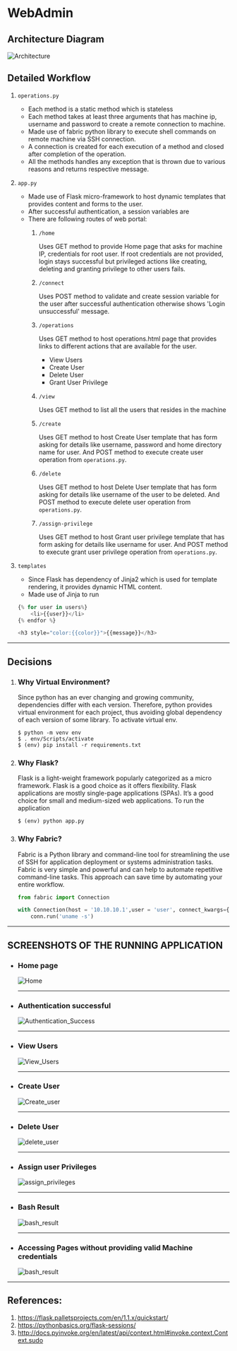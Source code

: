 # WebAdmin

## Architecture Diagram

![Architecture](images/architecture.jpg)

## Detailed Workflow
1. `operations.py`
    - Each method is a static method which is stateless
    - Each method takes at least three arguments that has machine ip, username and password to create a remote connection to machine.
    - Made use of fabric python library to execute shell commands on remote machine via SSH connection.
    - A connection is created for each execution of a method and closed after completion of the operation.
    - All the methods handles any exception that is thrown due to various reasons and returns respective message.

2. `app.py`
    - Made use of Flask micro-framework to host dynamic templates that provides content and forms to the user.
    - After successful authentication, a session variables are 
    - There are following routes of web portal:
        1. `/home`

            Uses GET method to provide Home page that asks for machine IP, credentials for root user.
            If root credentials are not provided, login stays successful but privileged actions like creating, deleting and granting privilege to other users fails.
        
        2. `/connect`

            Uses POST method to validate and create session variable for the user after successful authentication otherwise shows 'Login unsuccessful' message.

        3. `/operations`

            Uses GET method to host operations.html page that provides links to different actions that are available for the user.
            - View Users
            - Create User
            - Delete User
            - Grant User Privilege
        
        4. `/view`

            Uses GET method to list all the users that resides in the machine
            
        5. `/create`

            Uses GET method to host Create User template that has form asking for details like username, password and home directory name for user.
            And POST method to execute create user operation from `operations.py`.
            
        6. `/delete`

            Uses GET method to host Delete User template that has form asking for details like username of the user to be deleted.
            And POST method to execute delete user operation from `operations.py`.

        7. `/assign-privilege`

            Uses GET method to host Grant user privilege template that has form asking for details like username for user.
            And POST method to execute grant user privilege operation from `operations.py`.
    
3. `templates`
    - Since Flask has dependency of Jinja2 which is used for template rendering, it provides dynamic HTML content.
    - Made use of Jinja to run 
    ```python
    {% for user in users%}
        <li>{{user}}</li>
    {% endfor %}

    <h3 style="color:{{color}}">{{message}}</h3>
    ```


---
## Decisions
1. ### Why Virtual Environment?
    Since python has an ever changing and growing community, dependencies differ with each version. Therefore, python provides virtual environment for each project, thus avoiding global dependency of each version of some library.
    To activate virtual env.
    ```
    $ python -m venv env
    $ . env/Scripts/activate
    $ (env) pip install -r requirements.txt
    ```

2. ### Why Flask?
    Flask is a light-weight framework popularly categorized as a micro framework. Flask is a good choice as it offers flexibility. Flask applications are mostly single-page applications (SPAs). It’s a good choice for small and medium-sized web applications.
    To run the application
    ```
    $ (env) python app.py
    ```

3. ### Why Fabric?
    Fabric is a Python library and command-line tool for streamlining the use of SSH for application deployment or systems administration tasks. Fabric is very simple and powerful and can help to automate repetitive command-line tasks. This approach can save time by automating your entire workflow.
    ```python
    from fabric import Connection
    
    with Connection(host = '10.10.10.1',user = 'user', connect_kwargs={"password": 'passwd'}) as conn:
        conn.run('uname -s')
    ```


---
## SCREENSHOTS OF THE RUNNING APPLICATION

- ### Home page
    ![Home](images/home.png)

    ---
<!-- Authentication to the server fails
![Authentication_Failure](images/authFail.png) -->

- ### Authentication successful
    ![Authentication_Success](images/authSuccess.png)

    ---
- ### View Users
    ![View_Users](images/viewUsers.png)

    ---
- ### Create User
    ![Create_user](images/createUser.png)

    ---
<!-- User Created
![Create_user_success](images/createSuccess.png)

Create User fails as user already exists
![create_user_fails](images/userExists.png) -->

<!-- Create user with custom directory
![create_user_dir](images/createUser_dir.png) -->

<!-- View created user
![view_test_user](images/viewtestUser.png) -->

- ### Delete User
    ![delete_user](images/deleteUser.png)

    ---
<!-- Delete User Successful

![delete_user_success](images/deleteSuccess.png)

Delete user fails
![delete_user_fails](images/userNotExists.png) -->

- ### Assign user Privileges
    ![assign_privileges](images/assignPrivilege.png)

    ---
<!-- User Privileges granted
![privieleges_granted](images/privilegeGranted.png) -->

- ### Bash Result
    ![bash_result](images/userCreated.png)
    
    ---
- ### Accessing Pages without providing valid Machine credentials
    ![bash_result](images/invalidSession.png)

---





## References:
1. https://flask.palletsprojects.com/en/1.1.x/quickstart/
2. https://pythonbasics.org/flask-sessions/
3. http://docs.pyinvoke.org/en/latest/api/context.html#invoke.context.Context.sudo